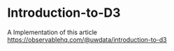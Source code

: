 # Introduction-to-D3
A Implementation of this article https://observablehq.com/@uwdata/introduction-to-d3
